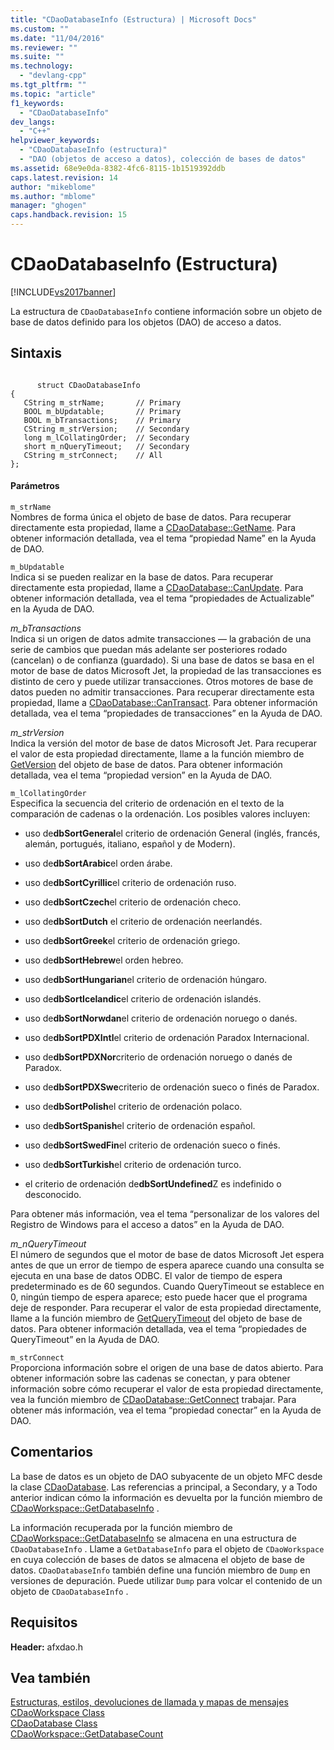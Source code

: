 ```yaml
---
title: "CDaoDatabaseInfo (Estructura) | Microsoft Docs"
ms.custom: ""
ms.date: "11/04/2016"
ms.reviewer: ""
ms.suite: ""
ms.technology: 
  - "devlang-cpp"
ms.tgt_pltfrm: ""
ms.topic: "article"
f1_keywords: 
  - "CDaoDatabaseInfo"
dev_langs: 
  - "C++"
helpviewer_keywords: 
  - "CDaoDatabaseInfo (estructura)"
  - "DAO (objetos de acceso a datos), colección de bases de datos"
ms.assetid: 68e9e0da-8382-4fc6-8115-1b1519392ddb
caps.latest.revision: 14
author: "mikeblome"
ms.author: "mblome"
manager: "ghogen"
caps.handback.revision: 15
---
```

# CDaoDatabaseInfo (Estructura)
[!INCLUDE[vs2017banner](../../assembler/inline/includes/vs2017banner.md)]

La estructura de `CDaoDatabaseInfo` contiene información sobre un objeto de base de datos definido para los objetos \(DAO\) de acceso a datos.  
  
## Sintaxis  
  
```  
  
      struct CDaoDatabaseInfo  
{  
   CString m_strName;       // Primary  
   BOOL m_bUpdatable;       // Primary  
   BOOL m_bTransactions;    // Primary  
   CString m_strVersion;    // Secondary  
   long m_lCollatingOrder;  // Secondary  
   short m_nQueryTimeout;   // Secondary  
   CString m_strConnect;    // All  
};  
```  
  
#### Parámetros  
 `m_strName`  
 Nombres de forma única el objeto de base de datos.  Para recuperar directamente esta propiedad, llame a [CDaoDatabase::GetName](../Topic/CDaoDatabase::GetName.md).  Para obtener información detallada, vea el tema “propiedad Name” en la Ayuda de DAO.  
  
 `m_bUpdatable`  
 Indica si se pueden realizar en la base de datos.  Para recuperar directamente esta propiedad, llame a [CDaoDatabase::CanUpdate](../Topic/CDaoDatabase::CanUpdate.md).  Para obtener información detallada, vea el tema “propiedades de Actualizable” en la Ayuda de DAO.  
  
 *m\_bTransactions*  
 Indica si un origen de datos admite transacciones — la grabación de una serie de cambios que puedan más adelante ser posteriores rodado \(cancelan\) o de confianza \(guardado\).  Si una base de datos se basa en el motor de base de datos Microsoft Jet, la propiedad de las transacciones es distinto de cero y puede utilizar transacciones.  Otros motores de base de datos pueden no admitir transacciones.  Para recuperar directamente esta propiedad, llame a [CDaoDatabase::CanTransact](../Topic/CDaoDatabase::CanTransact.md).  Para obtener información detallada, vea el tema “propiedades de transacciones” en la Ayuda de DAO.  
  
 *m\_strVersion*  
 Indica la versión del motor de base de datos Microsoft Jet.  Para recuperar el valor de esta propiedad directamente, llame a la función miembro de [GetVersion](../Topic/CDaoDatabase::GetVersion.md) del objeto de base de datos.  Para obtener información detallada, vea el tema “propiedad version” en la Ayuda de DAO.  
  
 `m_lCollatingOrder`  
 Especifica la secuencia del criterio de ordenación en el texto de la comparación de cadenas o la ordenación.  Los posibles valores incluyen:  
  
-   uso de**dbSortGeneral**el criterio de ordenación General \(inglés, francés, alemán, portugués, italiano, español y de Modern\).  
  
-   uso de**dbSortArabic**el orden árabe.  
  
-   uso de**dbSortCyrillic**el criterio de ordenación ruso.  
  
-   uso de**dbSortCzech**el criterio de ordenación checo.  
  
-   uso de**dbSortDutch** el criterio de ordenación neerlandés.  
  
-   uso de**dbSortGreek**el criterio de ordenación griego.  
  
-   uso de**dbSortHebrew**el orden hebreo.  
  
-   uso de**dbSortHungarian**el criterio de ordenación húngaro.  
  
-   uso de**dbSortIcelandic**el criterio de ordenación islandés.  
  
-   uso de**dbSortNorwdan**el criterio de ordenación noruego o danés.  
  
-   uso de**dbSortPDXIntl**el criterio de ordenación Paradox Internacional.  
  
-   uso de**dbSortPDXNor**criterio de ordenación noruego o danés de Paradox.  
  
-   uso de**dbSortPDXSwe**criterio de ordenación sueco o finés de Paradox.  
  
-   uso de**dbSortPolish**el criterio de ordenación polaco.  
  
-   uso de**dbSortSpanish**el criterio de ordenación español.  
  
-   uso de**dbSortSwedFin**el criterio de ordenación sueco o finés.  
  
-   uso de**dbSortTurkish**el criterio de ordenación turco.  
  
-   el criterio de ordenación de**dbSortUndefined**Z es indefinido o desconocido.  
  
 Para obtener más información, vea el tema “personalizar de los valores del Registro de Windows para el acceso a datos” en la Ayuda de DAO.  
  
 *m\_nQueryTimeout*  
 El número de segundos que el motor de base de datos Microsoft Jet espera antes de que un error de tiempo de espera aparece cuando una consulta se ejecuta en una base de datos ODBC.  El valor de tiempo de espera predeterminado es de 60 segundos.  Cuando QueryTimeout se establece en 0, ningún tiempo de espera aparece; esto puede hacer que el programa deje de responder.  Para recuperar el valor de esta propiedad directamente, llame a la función miembro de [GetQueryTimeout](../Topic/CDaoDatabase::GetQueryTimeout.md) del objeto de base de datos.  Para obtener información detallada, vea el tema “propiedades de QueryTimeout” en la Ayuda de DAO.  
  
 `m_strConnect`  
 Proporciona información sobre el origen de una base de datos abierto.  Para obtener información sobre las cadenas se conectan, y para obtener información sobre cómo recuperar el valor de esta propiedad directamente, vea la función miembro de [CDaoDatabase::GetConnect](../Topic/CDaoDatabase::GetConnect.md) trabajar.  Para obtener más información, vea el tema “propiedad conectar” en la Ayuda de DAO.  
  
## Comentarios  
 La base de datos es un objeto de DAO subyacente de un objeto MFC desde la clase [CDaoDatabase](../../mfc/reference/cdaodatabase-class.md).  Las referencias a principal, a Secondary, y a Todo anterior indican cómo la información es devuelta por la función miembro de [CDaoWorkspace::GetDatabaseInfo](../Topic/CDaoWorkspace::GetDatabaseInfo.md) .  
  
 La información recuperada por la función miembro de [CDaoWorkspace::GetDatabaseInfo](../Topic/CDaoWorkspace::GetDatabaseInfo.md) se almacena en una estructura de `CDaoDatabaseInfo` .  Llame a `GetDatabaseInfo` para el objeto de `CDaoWorkspace` en cuya colección de bases de datos se almacena el objeto de base de datos.  `CDaoDatabaseInfo` también define una función miembro de `Dump` en versiones de depuración.  Puede utilizar `Dump` para volcar el contenido de un objeto de `CDaoDatabaseInfo` .  
  
## Requisitos  
 **Header:** afxdao.h  
  
## Vea también  
 [Estructuras, estilos, devoluciones de llamada y mapas de mensajes](../../mfc/reference/structures-styles-callbacks-and-message-maps.md)   
 [CDaoWorkspace Class](../../mfc/reference/cdaoworkspace-class.md)   
 [CDaoDatabase Class](../../mfc/reference/cdaodatabase-class.md)   
 [CDaoWorkspace::GetDatabaseCount](../Topic/CDaoWorkspace::GetDatabaseCount.md)